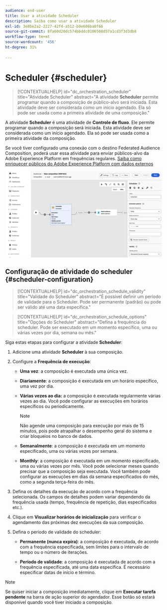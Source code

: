 ```yaml
---
audience: end-user
title: Usar a atividade Scheduler
description: Saiba como usar a atividade Scheduler
exl-id: 3e8be2a2-2227-42f4-a512-b9e686ba0f66
source-git-commit: 8fa60d20dc574bbddc0106508d57a1cd3f3d3db8
workflow-type: tm+mt
source-wordcount: '456'
ht-degree: 31%

---
```


# Scheduler {#scheduler}

>[!CONTEXTUALHELP]
>id="dc_orchestration_scheduler"
>title="Atividade Scheduler"
>abstract="A atividade **Scheduler** permite programar quando a composição de público-alvo será iniciada. Esta atividade deve ser considerada como um início agendado. Ela só pode ser usada como a primeira atividade de uma composição."

A atividade **Scheduler** é uma atividade de **Controle de fluxo**. Ele permite programar quando a composição será iniciada. Esta atividade deve ser considerada como um início agendado. Ela só pode ser usada como a primeira atividade da composição.

Se você tiver configurado uma conexão com o destino Federated Audience Composition, poderá usar essa atividade para enviar públicos-alvo da Adobe Experience Platform em frequências regulares. [Saiba como enriquecer públicos do Adobe Experience Platform com dados externos](../../connections/destinations.md)

![](../assets/scheduler.png)

## Configuração de atividade do scheduler {#scheduler-configuration}

>[!CONTEXTUALHELP]
>id="dc_orchestration_schedule_validity"
>title="Validade do Scheduler"
>abstract="É possível definir um período de validade para o Scheduler. Pode ser permanente (padrão) ou pode ser válido até uma data específica."

>[!CONTEXTUALHELP]
>id="dc_orchestration_schedule_options"
>title="Opções do Scheduler"
>abstract="Defina a frequência do scheduler. Pode ser executado em um momento específico, uma ou várias vezes por dia, semana ou mês."

Siga estas etapas para configurar a atividade **Scheduler**:

1. Adicione uma atividade **Scheduler** à sua composição.

1. Configure a **Frequência de execução**:

   * **Uma vez**: a composição é executada uma única vez.
   * **Diariamente**: a composição é executada em um horário específico, uma vez por dia.
   * **Várias vezes ao dia:** a composição é executada regularmente várias vezes ao dia. Você pode configurar as execuções em horários específicos ou periodicamente.

     >[!NOTE]
     >
     >Não agende uma composição para execução por mais de 15 minutos, pois pode atrapalhar o desempenho geral do sistema e criar bloqueios no banco de dados.

   * **Semanalmente**: a composição é executada em um momento especificado, uma ou várias vezes por semana.
   * **Monthly**: a composição é executada em um momento especificado, uma ou várias vezes por mês. Você pode selecionar meses quando precisar que a composição seja executada. Você também pode configurar as execuções em dias da semana especificados do mês, como a segunda terça-feira do mês.

1. Defina os detalhes da execução de acordo com a frequência selecionada. Os campos de detalhes podem variar dependendo da frequência usada (tempo, frequência de repetição, dias especificados etc.).

1. Clique em **Visualizar horários de inicialização** para verificar o agendamento das próximas dez execuções da sua composição.

1. Defina o período de validade do scheduler:

   * **Permanente (nunca expira)**: a composição é executada, de acordo com a frequência especificada, sem limites para o intervalo de tempo ou o número de iterações.

   * **Período de validade**: a composição é executada de acordo com a frequência especificada, até uma data específica. É necessário especificar datas de início e término.

>[!NOTE]
>
>Se quiser iniciar a composição imediatamente, clique em **Executar tarefa pendente** na barra de ação superior do agendador. Esse botão só estará disponível quando você tiver iniciado a composição.

<!--## Example{#scheduler-example}

In the following example, the activity is configured so that the composition runs several times a day at 9 and 12 AM, every day of the week from October 1st, 2023 to January 1st, 2024.-->

